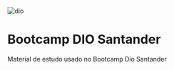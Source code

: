 ![dio](https://user-images.githubusercontent.com/107429456/173482112-361cf668-9676-4ed0-91ad-d103c15296bb.png)
# Bootcamp DIO Santander
 Material de estudo usado no Bootcamp Dio Santander


